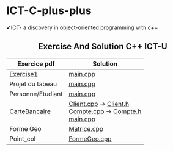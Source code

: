 # ICT-C-plus-plus
✔ICT- a discovery in object-oriented programming with c++

<div align="center">

## Exercise And Solution C++   ICT-U
</div>

<div align="center">

| Exercice pdf | Solution |
| -- | -- |
| <a href="https://github.com/NGUENAZEBS/ICT-C-plus-plus/raw/main/ExercicePDF/Exercices1.pdf">Exercise1</a> | <a href="https://github.com/NGUENAZEBS/ICT-C-plus-plus/blob/main/Solution/exercise1/main.cpp">main.cpp</a> |
| Projet du tabeau | <a href="https://github.com/NGUENAZEBS/ICT-C-plus-plus/blob/main/Solution/exercer/main.cpp">main.cpp</a> |
| Personne/Etudiant | <a href="https://github.com/NGUENAZEBS/ICT-C-plus-plus/blob/main/Solution/exopersonne/main.cpp">main.cpp</a> |
| [CarteBancaire](https://raw.githubusercontent.com/NGUENAZEBS/ICT-C-plus-plus/69ef40578921a4c35a9f823df05b6c2b318be703/ExercicePDF/compte%20bancaire.pdf) | [Client.cpp](https://github.com/NGUENAZEBS/ICT-C-plus-plus/blob/main/Solution/CarteBancaire/src/Client.cpp) -> [Client.h](https://github.com/NGUENAZEBS/ICT-C-plus-plus/blob/main/Solution/CarteBancaire/include/Client.h) <br> [Compte.cpp](https://github.com/NGUENAZEBS/ICT-C-plus-plus/blob/main/Solution/CarteBancaire/src/Compte.cpp)  ->  [Compte.h](https://github.com/NGUENAZEBS/ICT-C-plus-plus/blob/main/Solution/CarteBancaire/include/Compte.h) <br> [main.cpp](https://github.com/NGUENAZEBS/ICT-C-plus-plus/blob/main/Solution/CarteBancaire/main.cpp) |
 | Forme Geo | <a href="https://github.com/codeurzebs/ICT-C-plus-plus/blob/main/Solution/Geo.matrice/matrice.cpp">Matrice.cpp</a> |
 | Point_col | <a href="https://github.com/codeurzebs/ICT-C-plus-plus/blob/main/Solution/Geo.matrice/formesGeo.cpp">FormeGeo.cpp</a> |

</div>

